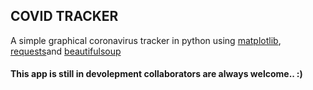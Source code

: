 <h2>COVID TRACKER</h2>

<p>A simple graphical coronavirus tracker in python using <a href="https://matplotlib.org/">matplotlib</a>, <a href="https://pypi.org/project/requests/">requests</a>and <a href="https://pypi.org/project/beautifulsoup4/">beautifulsoup</a></p>

<h4> This app is still in devolepment collaborators are always welcome.. :)</h4>
